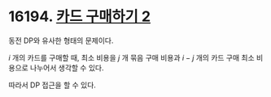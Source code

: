 # 16194. [카드 구매하기 2](./16194.cpp)

동전 DP와 유사한 형태의 문제이다.

$i$ 개의 카드를 구매할 때, 최소 비용을 $j$ 개 묶음 구매 비용과 $i - j$ 개의 카드 구매 최소 비용으로 나누어서 생각할 수 있다.

따라서 DP 접근을 할 수 있다.
